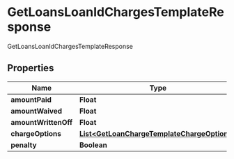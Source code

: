 

# GetLoansLoanIdChargesTemplateResponse

GetLoansLoanIdChargesTemplateResponse
## Properties

Name | Type | Description | Notes
------------ | ------------- | ------------- | -------------
**amountPaid** | **Float** |  |  [optional]
**amountWaived** | **Float** |  |  [optional]
**amountWrittenOff** | **Float** |  |  [optional]
**chargeOptions** | [**List&lt;GetLoanChargeTemplateChargeOptions&gt;**](GetLoanChargeTemplateChargeOptions.md) |  |  [optional]
**penalty** | **Boolean** |  |  [optional]



